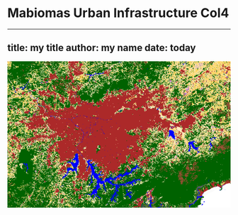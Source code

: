 # Mabiomas Urban Infrastructure Col4

---
title: my title
author: my name
date: today
---

![Alt text](img/sp_urban.png?raw=true "Title")
